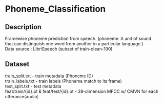 # Phoneme_Classification
## Description
Framewise phoneme prediction from speech. (phoneme: A unit of sound that can distinguish one word from another in a particular language.)  
Data source : LibriSpeech (subset of train-clean-100)  

## Dataset 
train_split.txt - train metadata (Phoneme ID)  
train_labels.txt - train labels  (Phoneme match to its frame)  
test_split.txt - test metadata  
feat/train/{id}.pt & feat/test/{id}.pt - 39-dimension MFCC w/ CMVN for each utterance(audio)  


